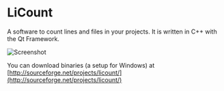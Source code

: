 LiCount
=======

A software to count lines and files in your projects.
It is written in C++ with the Qt Framework.

![Screenshot](http://a.fsdn.com/con/app/proj/licount/screenshots/screenshot2.png)

You can download binaries (a setup for Windows) at [http://sourceforge.net/projects/licount/](http://sourceforge.net/projects/licount/)
